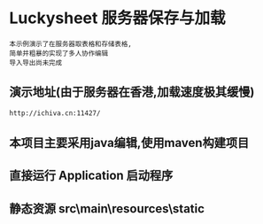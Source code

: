 # Luckysheet 服务器保存与加载
    本示例演示了在服务器取表格和存储表格,
    简单并粗暴的实现了多人协作编辑
    导入导出尚未完成
## 演示地址(由于服务器在香港,加载速度极其缓慢)
```dtd
http://ichiva.cn:11427/
```
## 本项目主要采用java编辑,使用maven构建项目
## 直接运行 Application 启动程序
## 静态资源 src\main\resources\static


